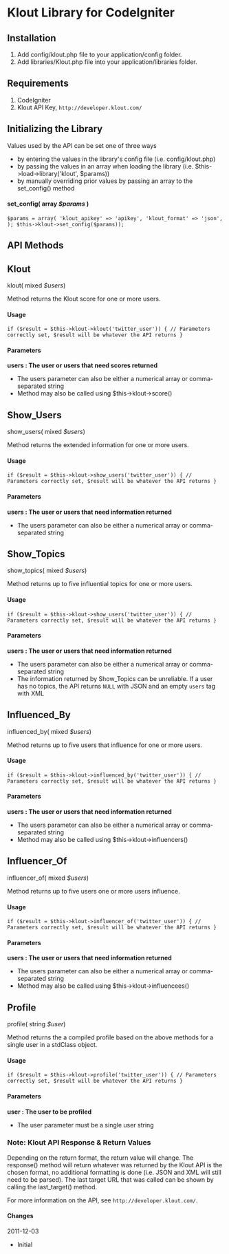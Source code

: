 Klout Library for CodeIgniter
====================

Installation
------------

1. Add config/klout.php file to your application/config folder.
2. Add libraries/Klout.php file into your application/libraries folder.

Requirements
------------

1. CodeIgniter
2. Klout API Key, `http://developer.klout.com/`

Initializing the Library
------------------------

Values used by the API can be set one of three ways

* by entering the values in the library's config file (i.e. config/klout.php)
* by passing the values in an array when loading the library (i.e. $this->load->library('klout', $params))
* by manually overriding prior values by passing an array to the set_config() method

#### set_config( array *$params* )

`$params = array(
				'klout_apikey' => 'apikey',
				'klout_format' => 'json',
				);
$this->klout->set_config($params));`

API Methods
-----------

## Klout

klout( mixed *$users*)

Method returns the Klout score for one or more users.

#### Usage

`if ($result = $this->klout->klout('twitter_user'))
{
	// Parameters correctly set, $result will be whatever the API returns
}`

#### Parameters

**users : The user or users that need scores returned**

* The users parameter can also be either a numerical array or comma-separated string
* Method may also be called using $this->klout->score()

## Show_Users

show_users( mixed *$users*)

Method returns the extended information for one or more users.

#### Usage

`if ($result = $this->klout->show_users('twitter_user'))
{
	// Parameters correctly set, $result will be whatever the API returns
}`

#### Parameters

**users : The user or users that need information returned**

* The users parameter can also be either a numerical array or comma-separated string

## Show_Topics

show_topics( mixed *$users*)

Method returns up to five influential topics for one or more users.

#### Usage

`if ($result = $this->klout->show_users('twitter_user'))
{
	// Parameters correctly set, $result will be whatever the API returns
}`

#### Parameters

**users : The user or users that need information returned**

* The users parameter can also be either a numerical array or comma-separated string
* The information returned by Show_Topics can be unreliable. If a user has no topics, the API returns `NULL` with JSON and an empty `users` tag with XML

## Influenced_By

influenced_by( mixed *$users*)

Method returns up to five users that influence for one or more users.

#### Usage

`if ($result = $this->klout->influenced_by('twitter_user'))
{
	// Parameters correctly set, $result will be whatever the API returns
}`

#### Parameters

**users : The user or users that need information returned**

* The users parameter can also be either a numerical array or comma-separated string
* Method may also be called using $this->klout->influencers()

## Influencer_Of

influencer_of( mixed *$users*)

Method returns up to five users one or more users influence.

#### Usage

`if ($result = $this->klout->influencer_of('twitter_user'))
{
	// Parameters correctly set, $result will be whatever the API returns
}`

#### Parameters

**users : The user or users that need information returned**

* The users parameter can also be either a numerical array or comma-separated string
* Method may also be called using $this->klout->influencees()

## Profile

profile( string *$user*)

Method returns the a compiled profile based on the above methods for a single user in a stdClass object.

#### Usage

`if ($result = $this->klout->profile('twitter_user'))
{
	// Parameters correctly set, $result will be whatever the API returns
}`

#### Parameters

**user : The user to be profiled**

* The user parameter must be a single user string


### Note: Klout API Response & Return Values
Depending on the return format, the return value will change. The response() method will return whatever was returned by the Klout API is the chosen format, no additional formatting is done (i.e. JSON and XML will still need to be parsed). The last target URL that was called can be shown by calling the last_target() method.

For more information on the API, see `http://developer.klout.com/`.

#### Changes

2011-12-03

* Initial